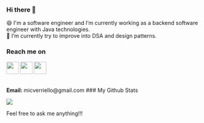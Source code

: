 ### Hi there 👋

<!--
**MicheleVerriello/MicheleVerriello** is a ✨ _special_ ✨ repository because its `README.md` (this file) appears on your GitHub profile.

Here are some ideas to get you started:

- 🔭 I’m currently working on ...
- 🌱 I’m currently learning ...
- 👯 I’m looking to collaborate on ...
- 🤔 I’m looking for help with ...
- 💬 Ask me about ...
- 📫 How to reach me: ...
- 😄 Pronouns: ...
- ⚡ Fun fact: ...
-->
😄 I'm a software engineer and I’m currently working as a backend software engineer with Java technologies.<br>
🌱 I’m currently try to improve into DSA and design patterns.<br>

### Reach me on

<p align="left"> <a href="https://www.github.com/MicheleVerriello" target="_blank" rel="noreferrer"><img src="https://raw.githubusercontent.com/danielcranney/readme-generator/main/public/icons/socials/github.svg" width="32" height="32" /></a> 
<a href="https://www.linkedin.com/in/michele-verriello/" target="_blank" rel="noreferrer"><img src="https://raw.githubusercontent.com/danielcranney/readme-generator/main/public/icons/socials/linkedin.svg" width="32" height="32" /></a>
<a href="https://www.instagram.com/michele.verriello/" target="_blank" rel="noreferrer"><img src="https://raw.githubusercontent.com/danielcranney/readme-generator/main/public/icons/socials/instagram.svg" width="32" height="32" /></a></p>
<br>
<b>Email: </b> micverriello@gmail.com
### My Github Stats

<a href="http://www.github.com/MicheleVerriello"><img src="https://github-readme-stats.vercel.app/api?username=MicheleVerriello&show_icons=true&hide=&count_private=true&title_color=f97316&text_color=ffffff&icon_color=f97316&bg_color=000000&hide_border=true&show_icons=true"/></a>

Feel free to ask me anything!!!
